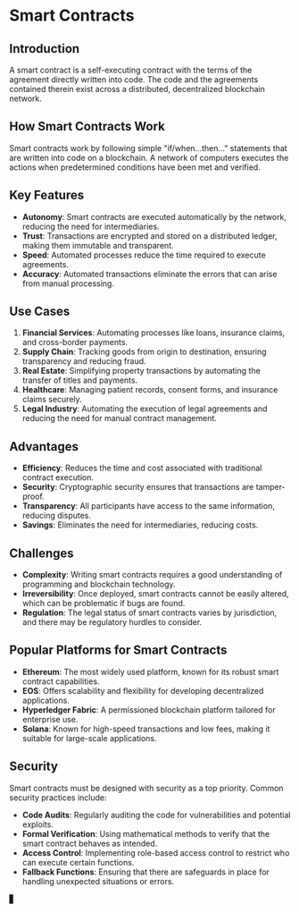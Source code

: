 # Smart Contracts

## Introduction
A smart contract is a self-executing contract with the terms of the agreement directly written into code. The code and the agreements contained therein exist across a distributed, decentralized blockchain network.

## How Smart Contracts Work
Smart contracts work by following simple "if/when...then..." statements that are written into code on a blockchain. A network of computers executes the actions when predetermined conditions have been met and verified.

## Key Features
- **Autonomy**: Smart contracts are executed automatically by the network, reducing the need for intermediaries.
- **Trust**: Transactions are encrypted and stored on a distributed ledger, making them immutable and transparent.
- **Speed**: Automated processes reduce the time required to execute agreements.
- **Accuracy**: Automated transactions eliminate the errors that can arise from manual processing.

## Use Cases
1. **Financial Services**: Automating processes like loans, insurance claims, and cross-border payments.
2. **Supply Chain**: Tracking goods from origin to destination, ensuring transparency and reducing fraud.
3. **Real Estate**: Simplifying property transactions by automating the transfer of titles and payments.
4. **Healthcare**: Managing patient records, consent forms, and insurance claims securely.
5. **Legal Industry**: Automating the execution of legal agreements and reducing the need for manual contract management.

## Advantages
- **Efficiency**: Reduces the time and cost associated with traditional contract execution.
- **Security**: Cryptographic security ensures that transactions are tamper-proof.
- **Transparency**: All participants have access to the same information, reducing disputes.
- **Savings**: Eliminates the need for intermediaries, reducing costs.

## Challenges
- **Complexity**: Writing smart contracts requires a good understanding of programming and blockchain technology.
- **Irreversibility**: Once deployed, smart contracts cannot be easily altered, which can be problematic if bugs are found.
- **Regulation**: The legal status of smart contracts varies by jurisdiction, and there may be regulatory hurdles to consider.

## Popular Platforms for Smart Contracts
- **Ethereum**: The most widely used platform, known for its robust smart contract capabilities.
- **EOS**: Offers scalability and flexibility for developing decentralized applications.
- **Hyperledger Fabric**: A permissioned blockchain platform tailored for enterprise use.
- **Solana**: Known for high-speed transactions and low fees, making it suitable for large-scale applications.

## Security
Smart contracts must be designed with security as a top priority. Common security practices include:
- **Code Audits**: Regularly auditing the code for vulnerabilities and potential exploits.
- **Formal Verification**: Using mathematical methods to verify that the smart contract behaves as intended.
- **Access Control**: Implementing role-based access control to restrict who can execute certain functions.
- **Fallback Functions**: Ensuring that there are safeguards in place for handling unexpected situations or errors.

 ▋

